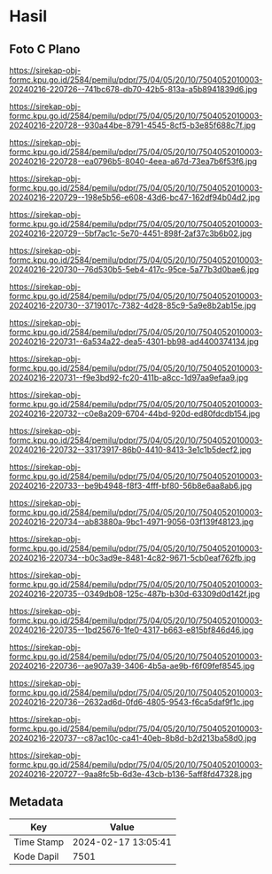 # Hasil

## Foto C Plano

https://sirekap-obj-formc.kpu.go.id/2584/pemilu/pdpr/75/04/05/20/10/7504052010003-20240216-220726--741bc678-db70-42b5-813a-a5b8941839d6.jpg

https://sirekap-obj-formc.kpu.go.id/2584/pemilu/pdpr/75/04/05/20/10/7504052010003-20240216-220728--930a44be-8791-4545-8cf5-b3e85f688c7f.jpg

https://sirekap-obj-formc.kpu.go.id/2584/pemilu/pdpr/75/04/05/20/10/7504052010003-20240216-220728--ea0796b5-8040-4eea-a67d-73ea7b6f53f6.jpg

https://sirekap-obj-formc.kpu.go.id/2584/pemilu/pdpr/75/04/05/20/10/7504052010003-20240216-220729--198e5b56-e608-43d6-bc47-162df94b04d2.jpg

https://sirekap-obj-formc.kpu.go.id/2584/pemilu/pdpr/75/04/05/20/10/7504052010003-20240216-220729--5bf7ac1c-5e70-4451-898f-2af37c3b6b02.jpg

https://sirekap-obj-formc.kpu.go.id/2584/pemilu/pdpr/75/04/05/20/10/7504052010003-20240216-220730--76d530b5-5eb4-417c-95ce-5a77b3d0bae6.jpg

https://sirekap-obj-formc.kpu.go.id/2584/pemilu/pdpr/75/04/05/20/10/7504052010003-20240216-220730--3719017c-7382-4d28-85c9-5a9e8b2ab15e.jpg

https://sirekap-obj-formc.kpu.go.id/2584/pemilu/pdpr/75/04/05/20/10/7504052010003-20240216-220731--6a534a22-dea5-4301-bb98-ad4400374134.jpg

https://sirekap-obj-formc.kpu.go.id/2584/pemilu/pdpr/75/04/05/20/10/7504052010003-20240216-220731--f9e3bd92-fc20-411b-a8cc-1d97aa9efaa9.jpg

https://sirekap-obj-formc.kpu.go.id/2584/pemilu/pdpr/75/04/05/20/10/7504052010003-20240216-220732--c0e8a209-6704-44bd-920d-ed80fdcdb154.jpg

https://sirekap-obj-formc.kpu.go.id/2584/pemilu/pdpr/75/04/05/20/10/7504052010003-20240216-220732--33173917-86b0-4410-8413-3e1c1b5decf2.jpg

https://sirekap-obj-formc.kpu.go.id/2584/pemilu/pdpr/75/04/05/20/10/7504052010003-20240216-220733--be9b4948-f8f3-4fff-bf80-56b8e6aa8ab6.jpg

https://sirekap-obj-formc.kpu.go.id/2584/pemilu/pdpr/75/04/05/20/10/7504052010003-20240216-220734--ab83880a-9bc1-4971-9056-03f139f48123.jpg

https://sirekap-obj-formc.kpu.go.id/2584/pemilu/pdpr/75/04/05/20/10/7504052010003-20240216-220734--b0c3ad9e-8481-4c82-9671-5cb0eaf762fb.jpg

https://sirekap-obj-formc.kpu.go.id/2584/pemilu/pdpr/75/04/05/20/10/7504052010003-20240216-220735--0349db08-125c-487b-b30d-63309d0d142f.jpg

https://sirekap-obj-formc.kpu.go.id/2584/pemilu/pdpr/75/04/05/20/10/7504052010003-20240216-220735--1bd25676-1fe0-4317-b663-e815bf846d46.jpg

https://sirekap-obj-formc.kpu.go.id/2584/pemilu/pdpr/75/04/05/20/10/7504052010003-20240216-220736--ae907a39-3406-4b5a-ae9b-f6f09fef8545.jpg

https://sirekap-obj-formc.kpu.go.id/2584/pemilu/pdpr/75/04/05/20/10/7504052010003-20240216-220736--2632ad6d-0fd6-4805-9543-f6ca5daf9f1c.jpg

https://sirekap-obj-formc.kpu.go.id/2584/pemilu/pdpr/75/04/05/20/10/7504052010003-20240216-220737--c87ac10c-ca41-40eb-8b8d-b2d213ba58d0.jpg

https://sirekap-obj-formc.kpu.go.id/2584/pemilu/pdpr/75/04/05/20/10/7504052010003-20240216-220727--9aa8fc5b-6d3e-43cb-b136-5aff8fd47328.jpg


## Metadata

| Key        | Value               |
| ---------- | ------------------- |
| Time Stamp | 2024-02-17 13:05:41 |
| Kode Dapil | 7501                |



